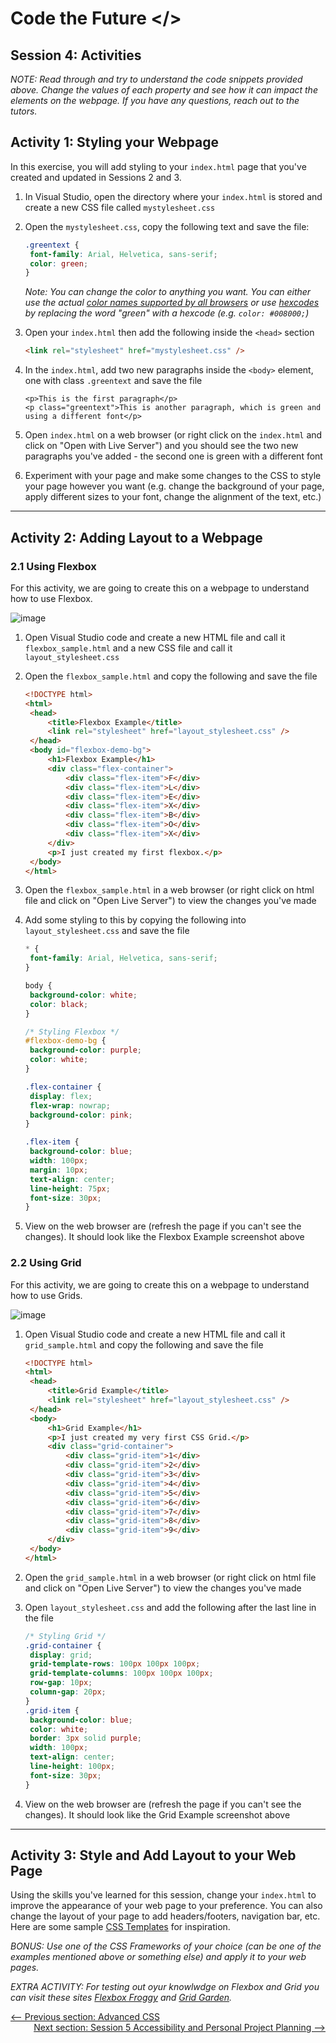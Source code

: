 # Code the Future </>

## Session 4: Activities

_NOTE: Read through and try to understand the code snippets provided above. Change the values of each property and see how it can impact the elements on the webpage. If you have any questions, reach out to the tutors._

## Activity 1: Styling your Webpage

In this exercise, you will add styling to your `index.html` page that you've created and updated in Sessions 2 and 3.

1. In Visual Studio, open the directory where your `index.html` is stored and create a new CSS file called `mystylesheet.css`
2. Open the `mystylesheet.css`, copy the following text and save the file:

   ```css
   .greentext {
   	font-family: Arial, Helvetica, sans-serif;
   	color: green;
   }
   ```

   _Note: You can change the color to anything you want. You can either use the actual [color names supported by all browsers](https://www.w3schools.com/cssref/css_colors.asp) or use [hexcodes](https://htmlcolorcodes.com/) by replacing the word "green" with a hexcode (e.g. `color: #008000;`)_

3. Open your `index.html` then add the following inside the `<head>` section

   ```html
   <link rel="stylesheet" href="mystylesheet.css" />
   ```

4. In the `index.html`, add two new paragraphs inside the `<body>` element, one with class `.greentext` and save the file
   ```
   <p>This is the first paragraph</p>
   <p class="greentext">This is another paragraph, which is green and using a different font</p>
   ```
5. Open `index.html` on a web browser (or right click on the `index.html` and click on "Open with Live Server") and you should see the two new paragraphs you've added - the second one is green with a different font

6. Experiment with your page and make some changes to the CSS to style your page however you want (e.g. change the background of your page, apply different sizes to your font, change the alignment of the text, etc.)

---

## Activity 2: Adding Layout to a Webpage

### 2.1 Using Flexbox

For this activity, we are going to create this on a webpage to understand how to use Flexbox.

![image](../images/session4/flexbox_activity1.png)

1. Open Visual Studio code and create a new HTML file and call it `flexbox_sample.html` and a new CSS file and call it `layout_stylesheet.css`
2. Open the `flexbox_sample.html` and copy the following and save the file

   ```html
   <!DOCTYPE html>
   <html>
   	<head>
   		<title>Flexbox Example</title>
   		<link rel="stylesheet" href="layout_stylesheet.css" />
   	</head>
   	<body id="flexbox-demo-bg">
   		<h1>Flexbox Example</h1>
   		<div class="flex-container">
   			<div class="flex-item">F</div>
   			<div class="flex-item">L</div>
   			<div class="flex-item">E</div>
   			<div class="flex-item">X</div>
   			<div class="flex-item">B</div>
   			<div class="flex-item">O</div>
   			<div class="flex-item">X</div>
   		</div>
   		<p>I just created my first flexbox.</p>
   	</body>
   </html>
   ```

3. Open the `flexbox_sample.html` in a web browser (or right click on html file and click on "Open Live Server") to view the changes you've made

4. Add some styling to this by copying the following into `layout_stylesheet.css` and save the file

   ```css
   * {
   	font-family: Arial, Helvetica, sans-serif;
   }

   body {
   	background-color: white;
   	color: black;
   }

   /* Styling Flexbox */
   #flexbox-demo-bg {
   	background-color: purple;
   	color: white;
   }

   .flex-container {
   	display: flex;
   	flex-wrap: nowrap;
   	background-color: pink;
   }

   .flex-item {
   	background-color: blue;
   	width: 100px;
   	margin: 10px;
   	text-align: center;
   	line-height: 75px;
   	font-size: 30px;
   }
   ```

5. View on the web browser are (refresh the page if you can't see the changes). It should look like the Flexbox Example screenshot above

### 2.2 Using Grid

For this activity, we are going to create this on a webpage to understand how to use Grids.

![image](../images/session4/grid_activity1.png)

1. Open Visual Studio code and create a new HTML file and call it `grid_sample.html` and copy the following and save the file

   ```html
   <!DOCTYPE html>
   <html>
   	<head>
   		<title>Grid Example</title>
   		<link rel="stylesheet" href="layout_stylesheet.css" />
   	</head>
   	<body>
   		<h1>Grid Example</h1>
   		<p>I just created my very first CSS Grid.</p>
   		<div class="grid-container">
   			<div class="grid-item">1</div>
   			<div class="grid-item">2</div>
   			<div class="grid-item">3</div>
   			<div class="grid-item">4</div>
   			<div class="grid-item">5</div>
   			<div class="grid-item">6</div>
   			<div class="grid-item">7</div>
   			<div class="grid-item">8</div>
   			<div class="grid-item">9</div>
   		</div>
   	</body>
   </html>
   ```

2. Open the `grid_sample.html` in a web browser (or right click on html file and click on "Open Live Server") to view the changes you've made

3. Open `layout_stylesheet.css` and add the following after the last line in the file

   ```css
   /* Styling Grid */
   .grid-container {
   	display: grid;
   	grid-template-rows: 100px 100px 100px;
   	grid-template-columns: 100px 100px 100px;
   	row-gap: 10px;
   	column-gap: 20px;
   }
   .grid-item {
   	background-color: blue;
   	color: white;
   	border: 3px solid purple;
   	width: 100px;
   	text-align: center;
   	line-height: 100px;
   	font-size: 30px;
   }
   ```

4. View on the web browser are (refresh the page if you can't see the changes). It should look like the Grid Example screenshot above

---

## Activity 3: Style and Add Layout to your Web Page

Using the skills you've learned for this session, change your `index.html` to improve the appearance of your web page to your preference. You can also change the layout of your page to add headers/footers, navigation bar, etc. Here are some sample [CSS Templates](https://www.w3schools.com/css/css_templates.asp) for inspiration.

_BONUS: Use one of the CSS Frameworks of your choice (can be one of the examples mentioned above or something else) and apply it to your web pages._

_EXTRA ACTIVITY: For testing out oyur knowlwdge on Flexbox and Grid you can visit these sites [Flexbox Froggy](https://flexboxfroggy.com/) and [Grid Garden](https://cssgridgarden.com/)._

<div style="width: 100%">
<a href='introduction_to_css.md'><-- Previous section: Advanced CSS</a>
<div align="right"><a href='../session-5/README.md'>Next section: Session 5 Accessibility and Personal Project Planning --></a></div>
</div>
